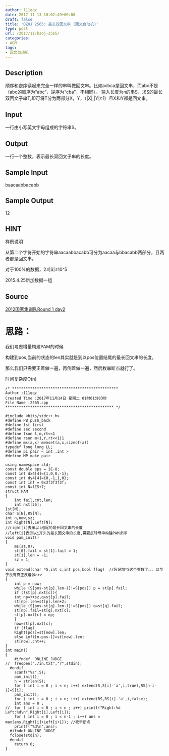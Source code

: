 ```yaml
---
author: 111qqz
date: 2017-11-13 18:02:49+00:00
draft: false
title: 'BZOJ 2565: 最长双回文串 (回文自动机)'
type: post
url: /2017/11/bzoj-2565/
categories:
- ACM
tags:
- 回文自动机
---
```


## Description








顺序和逆序读起来完全一样的串叫做回文串。比如acbca是回文串，而abc不是（abc的顺序为“abc”，逆序为“cba”，不相同）。
输入长度为n的串S，求S的最长双回文子串T,即可将T分为两部分X，Y，（|X|,|Y|≥1）且X和Y都是回文串。








## Input







一行由小写英文字母组成的字符串S。







## Output








一行一个整数，表示最长双回文子串的长度。








## Sample Input





baacaabbacabb






## Sample Output





12






## HINT







样例说明

从第二个字符开始的字符串aacaabbacabb可分为aacaa与bbacabb两部分，且两者都是回文串。

对于100%的数据，2≤|S|≤10^5

2015.4.25新加数据一组







## Source







[2012国家集训队Round 1 day2](http://www.lydsy.com/JudgeOnline/problemset.php?search=2012Round1day2)











# 思路：



我们考虑增量构建PAM的时候

构建到pos,当前的状态的len其实就是到以pos位置结尾的最长回文串的长度。

那么我们只需要正着做一遍，再倒着做一遍，然后枚举断点就行了。

时间复杂度O(n)


    
    /* ***********************************************
    Author :111qqz
    Created Time :2017年11月14日 星期二 01时01分03秒
    File Name :2565.cpp
    ************************************************ */
    
    #include <bits/stdc++.h>
    #define PB push_back
    #define fst first
    #define sec second
    #define lson l,m,rt<<1
    #define rson m+1,r,rt<<1|1
    #define ms(a,x) memset(a,x,sizeof(a))
    typedef long long LL;
    #define pi pair < int ,int >
    #define MP make_pair
    
    using namespace std;
    const double eps = 1E-8;
    const int dx4[4]={1,0,0,-1};
    const int dy4[4]={0,-1,1,0};
    const int inf = 0x3f3f3f3f;
    const int N=1E5+7;
    struct PAM
    {
        int fail,cnt,len;
        int nxt[26];
    }st[N];
    char S[N],RS[N];
    int n,now,sz;
    int Right[N],Left[N]; 
    //right[i]表示以i结尾的最长回文串的长度
    //left[i]表示以i开头的最长回文串的长度,需要反转母串构建PAM求得
    void pam_init()
    {
        ms(st,0);
        st[0].fail = st[1].fail = 1;
        st[1].len = -1;
        sz = 1;
    }
    void extend(char *S,int c,int pos,bool flag)  //忘记加*S这个参数了。。。以至于没有真正反着做orz
    {
        int p = now;
        while (S[pos-st[p].len-1]!=S[pos]) p = st[p].fail;
        if (!st[p].nxt[c]){
        int np=++sz,q=st[p].fail;
        st[np].len=st[p].len+2;
        while (S[pos-st[q].len-1]!=S[pos]) q=st[q].fail;
        st[np].fail=st[q].nxt[c];
        st[p].nxt[c] = np;
        }
        now=st[p].nxt[c];
        if (flag)
        Right[pos]=st[now].len;
        else Left[n-pos-1]=st[now].len;
        st[now].cnt++;
    }
    int main()
    {
        #ifndef  ONLINE_JUDGE 
    //  freopen("./in.txt","r",stdin);
      #endif 
        scanf("%s",S);
        pam_init();
        n = strlen(S);
        for ( int i = 0 ; i < n; i++) extend(S,S[i]-'a',i,true),RS[n-i-1]=S[i];
        pam_init();
        for ( int i = 0 ; i < n; i++) extend(RS,RS[i]-'a',i,false);
        int ans = 0 ;
    //  for ( int i = 0 ; i < n ; i++) printf("Right:%d Left:%d\n",Right[i],Left[i]);
        for ( int i = 0 ; i < n-1 ; i++) ans = max(ans,Right[i]+Left[i+1]); //枚举断点
        printf("%d\n",ans);
      #ifndef ONLINE_JUDGE  
      fclose(stdin);
      #endif
        return 0;
    }
    




